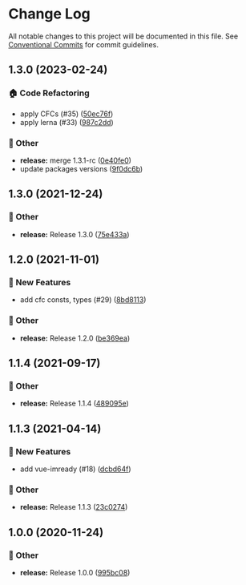 # Change Log

All notable changes to this project will be documented in this file.
See [Conventional Commits](https://conventionalcommits.org) for commit guidelines.

## 1.3.0 (2023-02-24)


### :house: Code Refactoring

* apply CFCs (#35) ([50ec76f](https://github.com/naver/egjs-imready/commit/50ec76f2660a4884c34f5f0823e95c0c87d30df8))
* apply lerna (#33) ([987c2dd](https://github.com/naver/egjs-imready/commit/987c2dde0ed729e4695d640a35c11371c68570e1))


### :mega: Other

* **release:** merge 1.3.1-rc ([0e40fe0](https://github.com/naver/egjs-imready/commit/0e40fe0c36ae83d7bb6e391c839d66151ef14d1f))
* update packages versions ([9f0dc6b](https://github.com/naver/egjs-imready/commit/9f0dc6b6954f7c0f2cbdffd5dde627c8332fa2b6))

## 1.3.0 (2021-12-24)


### :mega: Other

* **release:** Release 1.3.0 ([75e433a](https://github.com/naver/egjs-imready/commit/75e433a3dae0296dfc9351f45b8f4504491cdbf3))

## 1.2.0 (2021-11-01)


### :rocket: New Features

* add cfc consts, types (#29) ([8bd8113](https://github.com/naver/egjs-imready/commit/8bd81133cad536a2763204bd5964d812a9675949))


### :mega: Other

* **release:** Release 1.2.0 ([be369ea](https://github.com/naver/egjs-imready/commit/be369ea792f40546172422494779e9dfc72779a9))

## 1.1.4 (2021-09-17)


### :mega: Other

* **release:** Release 1.1.4 ([489095e](https://github.com/naver/egjs-imready/commit/489095ee715085d51aaffbdf8d385f7ecc875299))

## 1.1.3 (2021-04-14)


### :rocket: New Features

* add vue-imready (#18) ([dcbd64f](https://github.com/naver/egjs-imready/commit/dcbd64f36aad1588671ff730e31be61a07477fa3))


### :mega: Other

* **release:** Release 1.1.3 ([23c0274](https://github.com/naver/egjs-imready/commit/23c02747b58fce815ef3cc7857b269baac08e152))

## 1.0.0 (2020-11-24)


### :mega: Other

* **release:** Release 1.0.0 ([995bc08](https://github.com/naver/egjs-imready/commit/995bc08958faf804e9a975ec40e0f8c52e874ff9))
